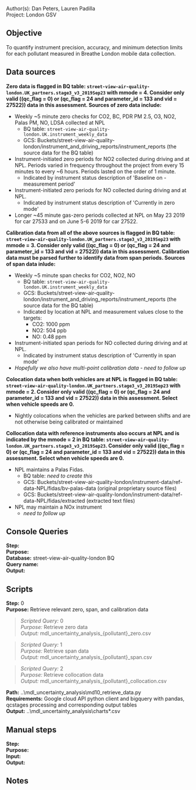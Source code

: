 Author(s): Dan Peters, Lauren Padilla  
Project: London GSV

## Objective
To quantify instrument precision, accuracy, and minimum detection limits for each pollutant measured in Breathe London mobile data collection. 

## Data sources
**Zero data is flagged in BQ table: `street-view-air-quality-london.UK_partners.stage3_v3_2019Sep23` with mmode = 4. Consider only valid ((qc_flag = 0) or (qc_flag = 24 and parameter_id = 133 and vid = 27522)) data in this assessment. Sources of zero data include:**  
- Weekly ~5 minute zero checks for CO2, BC, PDR PM 2.5, O3, NO2, Palas PM, NO, LDSA collected at NPL
  - BQ table: `street-view-air-quality-london.UK.instrument_weekly_data`
  - GCS: Buckets/street-view-air-quality-london/instrument_and_driving_reports/instrument_reports (the source data for the BQ table)  
- Instrument-initiated zero periods for NO2 collected during driving and at NPL. Periods varied in frequency throughout the project from every 15 minutes to every ~6 hours. Periods lasted on the order of 1 minute. 
  - Indicated by instrument status description of 'Baseline on - measurement period'
- Instrument-initiated zero periods for NO collected during driving and at NPL. 
  - Indicated by instrument status description of 'Currently in zero mode'  
- Longer ~45 minute gas-zero periods collected at NPL on May 23 2019 for car 27533 and on June 5-6 2019 for car 27522.
  
**Calibration data from all of the above sources is flagged in BQ table: `street-view-air-quality-london.UK_partners.stage3_v3_2019Sep23` with mmode = 3. Consider only valid ((qc_flag = 0) or (qc_flag = 24 and parameter_id = 133 and vid = 27522)) data in this assessment. Calibration data must be parsed further to identify data from span periods. Sources of span data inlude:**  
- Weekly ~5 minute span checks for CO2, NO2, NO 
  - BQ table: `street-view-air-quality-london.UK.instrument_weekly_data`
  - GCS: Buckets/street-view-air-quality-london/instrument_and_driving_reports/instrument_reports (the source data for the BQ table)  
  - Indicated by location at NPL and measurement values close to the targets: 
    - CO2: 1000 ppm
    - NO2: 504 ppb
    - NO: 0.48 ppm
- Instrument-initiated span periods for NO collected during driving and at NPL. 
  - Indicated by instrument status description of 'Currently in span mode' 
- *Hopefully we also have multi-point calibration data - need to follow up*

**Colocation data when both vehicles are at NPL is flagged in BQ table: `street-view-air-quality-london.UK_partners.stage3_v3_2019Sep23` with mmode = 2. Consider only valid ((qc_flag = 0) or (qc_flag = 24 and parameter_id = 133 and vid = 27522)) data in this assessment. Select when vehicle speeds are 0.**  
- Nightly colocations when the vehicles are parked between shifts and are not otherwise being calibrated or maintained
   
**Collocation data with reference instruments also occurs at NPL and is indicated by the mmode = 2 in BQ table: `street-view-air-quality-london.UK_partners.stage3_v3_2019Sep23`. Consider only valid ((qc_flag = 0) or (qc_flag = 24 and parameter_id = 133 and vid = 27522)) data in this assessment. Select when vehicle speeds are 0.**
- NPL maintains a Palas Fidas.
  - BQ table: *need to create this*
  - GCS: Buckets/street-view-air-quality-london/instrument-data/ref-data-NPL/fidas/bv-palas-data (original proprietary source files)
  - GCS: Buckets/street-view-air-quality-london/instrument-data/ref-data-NPL/fidas/extracted (extracted text files)  
- NPL may maintain a NOx instrument
  - *need to follow up*

## Console Queries
**Step:**   
**Purpose:**    
**Database:** street-view-air-quality-london BQ  
**Query name:**   
**Output:**   

## Scripts
**Step:** 0  
**Purpose:**  Retrieve relevant zero, span, and calibration data  
>*Scripted Query:* 0  
*Purpose:* Retrieve zero data  
*Output:* mdl_uncertainty_analysis_{pollutant}_zero.csv   

>*Scripted Query:* 1  
*Purpose:* Retrieve span data  
*Output:* mdl_uncertainty_analysis_{pollutant}_span.csv   

>*Scripted Query:* 2  
*Purpose:* Retrieve collocation data  
*Output:* mdl_uncertainty_analysis_{pollutant}_collocation.csv   

**Path:** ..\mdl_uncertainty_analysis\md10_retrieve_data.py  
**Requirements:** Google cloud API python client and bigquery with pandas, qcstages processing and corresponding output tables  
**Output:** ..\mdl_uncertainty_analysis\charts\*.csv 

## Manual steps
**Step:**   
**Purpose:**    
**Input:**  
**Output:**  

## Notes

